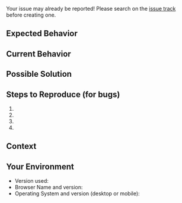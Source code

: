 Your issue may already be reported!
Please search on the [issue track](../) before creating one.

## Expected Behavior
<!-- - If you're describing a bug, tell us what should happen -->
<!-- - If you're suggesting a change/improvement, tell us how it should work -->

## Current Behavior
<!-- - If describing a bug, tell us what happens instead of the expected behavior -->
<!-- - If suggesting a change/improvement, explain the difference from current behavior -->

## Possible Solution
<!--- Not obligatory, but suggest a fix/reason for the bug, -->
<!--- or ideas how to implement the addition or change -->

## Steps to Reproduce (for bugs)
<!--- Provide a link to a live example, or an unambiguous set of steps to -->
<!--- reproduce this bug. Include code to reproduce, if relevant -->
1.
2.
3.
4.

## Context
<!--- How has this issue affected you? What are you trying to accomplish? -->
<!--- Providing context helps us come up with a solution that is most useful in the real world -->

## Your Environment
<!--- Include as many relevant details about the environment you experienced the bug in -->
* Version used:
* Browser Name and version:
* Operating System and version (desktop or mobile):

